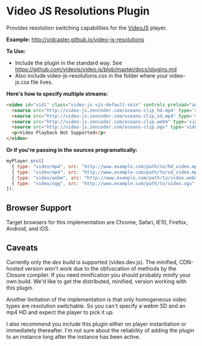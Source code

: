 Video JS Resolutions Plugin
==========================

Provides resolution switching capabilities for the [VideoJS](https://github.com/videojs/video.js) player.

**Example:**
http://vidcaster.github.io/video-js-resolutions

**To Use:**

* Include the plugin in the standard way.  See https://github.com/videojs/video.js/blob/master/docs/plugins.md
* Also include video-js-resolutions.css in the folder where your video-js.css file lives.

**Here's how to specify multiple streams:**

```html
<video id="vid1" class="video-js vjs-default-skin" controls preload="auto" width="640" height="264" poster="http://video-js.zencoder.com/oceans-clip.png" data-setup='{}'>
  <source src="http://video-js.zencoder.com/oceans-clip_hd.mp4" type='video/mp4' data-res="HD">
  <source src="http://video-js.zencoder.com/oceans-clip_sd.mp4" type='video/mp4' data-res="SD" data-default="true">
  <source src="http://video-js.zencoder.com/oceans-clip.webm" type='video/webm'>
  <source src="http://video-js.zencoder.com/oceans-clip.ogv" type='video/ogg'>
  <p>Video Playback Not Supported</p>
</video>
```

**Or if you're passing in the sources programatically:**

```javascript
myPlayer.src([
  { type: "video/mp4", src: "http://www.example.com/path/to/hd_video.mp4", data-res: "HD" },
  { type: "video/mp4", src: "http://www.example.com/path/to/sd_video.mp4", data-res: "SD", data-default: true },
  { type: "video/webm", src: "http://www.example.com/path/to/video.webm" },
  { type: "video/ogg", src: "http://www.example.com/path/to/video.ogv" }
]);
```

Browser Support
---------------

Target browsers for this implementation are Chrome, Safari, IE10, Firefox, Android, and iOS.

Caveats
-------

Currently only the *dev build* is supported (video.dev.js).  The minified, CDN-hosted version won't work due to the obfuscation of methods by the Closure compiler.  If you need minification you should probably minify your own build.  We'd like to get the distributed, minified, version working with this plugin.

Another limitation of the implementation is that only homogeneous video types are resolution switchable. So you can't specify a webm SD and an mp4 HD and expect the player to pick it up.

I also recommend you include this plugin either on player instantiation or immediately thereafter.  I'm not sure about the reliability of adding the plugin to an instance long after the instance has been active.
